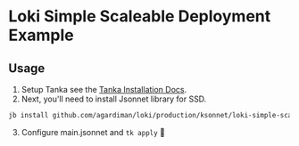 # Loki Simple Scaleable Deployment Example


## Usage
1) Setup Tanka see the [Tanka Installation Docs](../../../../docs/sources/installation/tanka.md).
2) Next, you'll need to install Jsonnet library for SSD.
```bash
jb install github.com/agardiman/loki/production/ksonnet/loki-simple-scalable@main
```
3) Configure main.jsonnet and `tk apply` :tada: